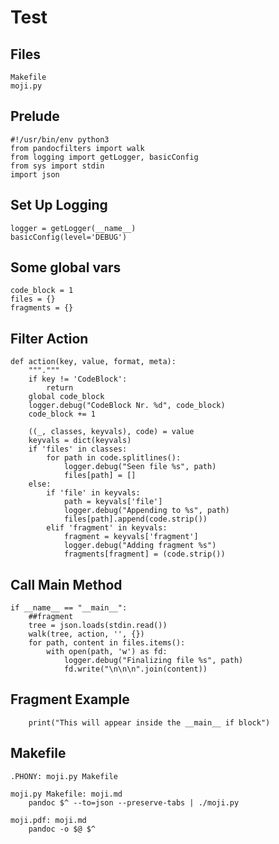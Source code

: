 # Test

## Files

```files
Makefile
moji.py
```

## Prelude

```{file=moji.py}
#!/usr/bin/env python3
from pandocfilters import walk
from logging import getLogger, basicConfig
from sys import stdin
import json
```

## Set Up Logging

```{file=moji.py}
logger = getLogger(__name__)
basicConfig(level='DEBUG')
```

## Some global vars

```{file=moji.py}
code_block = 1
files = {}
fragments = {}
```

## Filter Action

```{file=moji.py}
def action(key, value, format, meta):
    """."""
    if key != 'CodeBlock':
        return
    global code_block
    logger.debug("CodeBlock Nr. %d", code_block)
    code_block += 1

    ((_, classes, keyvals), code) = value
    keyvals = dict(keyvals)
    if 'files' in classes:
        for path in code.splitlines():
            logger.debug("Seen file %s", path)
            files[path] = []
    else:
        if 'file' in keyvals:
            path = keyvals['file']
            logger.debug("Appending to %s", path)
            files[path].append(code.strip())
        elif 'fragment' in keyvals:
            fragment = keyvals['fragment']
            logger.debug("Adding fragment %s")
            fragments[fragment] = (code.strip())
```

## Call Main Method

```{file=moji.py}
if __name__ == "__main__":
    ##fragment
    tree = json.loads(stdin.read())
    walk(tree, action, '', {})
    for path, content in files.items():
        with open(path, 'w') as fd:
            logger.debug("Finalizing file %s", path)
            fd.write("\n\n\n".join(content))
```

## Fragment Example

```{fragment=fragment}
    print("This will appear inside the __main__ if block")
```


## Makefile

```{file=Makefile}
.PHONY: moji.py Makefile

moji.py Makefile: moji.md
	pandoc $^ --to=json --preserve-tabs | ./moji.py

moji.pdf: moji.md
	pandoc -o $@ $^
```
